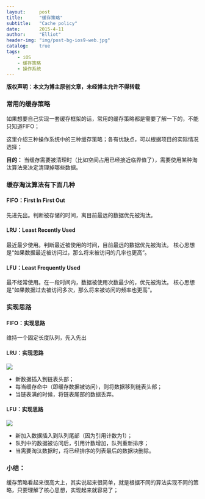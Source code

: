 ```yaml
---
layout:     post
title:      "缓存策略"
subtitle:   "Cache policy"
date:       2015-4-11
author:     "Elliot"
header-img: "img/post-bg-ios9-web.jpg"
catalog:    true
tags:
    - iOS
    - 缓存策略
    - 操作系统
---
```


**版权声明：本文为博主原创文章，未经博主允许不得转载**


### 常用的缓存策略

如果想要自己实现一套缓存框架的话，常用的缓存策略都是需要了解一下的，不能只知道FIFO；

这里介绍三种操作系统中的三种缓存策略；各有优缺点，可以根据项目的实际情况选择；

**目的：** 当缓存需要被清理时（比如空间占用已经接近临界值了），需要使用某种淘汰算法来决定清理掉哪些数据。

### 缓存淘汰算法有下面几种

#### FIFO：First In First Out
先进先出。判断被存储的时间，离目前最远的数据优先被淘汰。

#### LRU：Least Recently Used
最近最少使用。判断最近被使用的时间，目前最远的数据优先被淘汰。
核心思想是“如果数据最近被访问过，那么将来被访问的几率也更高”。

#### LFU：Least Frequently Used
最不经常使用。在一段时间内，数据被使用次数最少的，优先被淘汰。
核心思想是“如果数据过去被访问多次，那么将来被访问的频率也更高”。

### 实现思路

#### FIFO：实现思路

维持一个固定长度队列，先入先出

#### LRU：实现思路

<img src="https://Elliotsomething.GitHub.io/images/post-LRU.png">

- 新数据插入到链表头部；
- 每当缓存命中（即缓存数据被访问），则将数据移到链表头部；
- 当链表满的时候，将链表尾部的数据丢弃。

#### LFU：实现思路

<img src="https://Elliotsomething.GitHub.io/images/post-LFU.png">

- 新加入数据插入到队列尾部（因为引用计数为1）；
- 队列中的数据被访问后，引用计数增加，队列重新排序；
- 当需要淘汰数据时，将已经排序的列表最后的数据块删除。

### 小结：
缓存策略看起来很高大上，其实说起来很简单，就是根据不同的算法实现不同的策略，只要理解了核心思想，实现起来就容易了；
